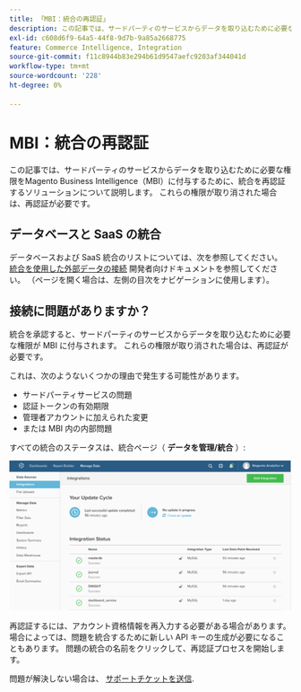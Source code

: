 ```yaml
---
title: 「MBI：統合の再認証」
description: この記事では、サードパーティのサービスからデータを取り込むために必要な権限をMagento Business Intelligence（MBI）に付与するために、統合を再認証するソリューションについて説明します。 これらの権限が取り消された場合は、再認証が必要です。
exl-id: c608d6f9-64a5-44f8-9d7b-9a85a2668775
feature: Commerce Intelligence, Integration
source-git-commit: f11c8944b83e294b61d9547aefc9203af344041d
workflow-type: tm+mt
source-wordcount: '228'
ht-degree: 0%

---
```


# MBI：統合の再認証

この記事では、サードパーティのサービスからデータを取り込むために必要な権限をMagento Business Intelligence（MBI）に付与するために、統合を再認証するソリューションについて説明します。 これらの権限が取り消された場合は、再認証が必要です。

## データベースと SaaS の統合

データベースおよび SaaS 統合のリストについては、次を参照してください。 [統合を使用した外部データの接続](https://docs.magento.com/mbi/data-analyst/importing-data/integrations/integrations.html) 開発者向けドキュメントを参照してください。 （ページを開く場合は、左側の目次をナビゲーションに使用します）。

## 接続に問題がありますか？

統合を承認すると、サードパーティのサービスからデータを取り込むために必要な権限が MBI に付与されます。 これらの権限が取り消された場合は、再認証が必要です。

これは、次のようないくつかの理由で発生する可能性があります。

* サードパーティサービスの問題
* 認証トークンの有効期限
* 管理者アカウントに加えられた変更
* または MBI 内の内部問題

すべての統合のステータスは、統合ページ（ **データを管理/統合** ）:

![Integrations_page.png](assets/Integrations_page.png)

再認証するには、アカウント資格情報を再入力する必要がある場合があります。 場合によっては、問題を統合するために新しい API キーの生成が必要になることもあります。 問題の統合の名前をクリックして、再認証プロセスを開始します。

問題が解決しない場合は、 [サポートチケットを送信](/help/help-center-guide/help-center/magento-help-center-user-guide.md#submit-ticket).
